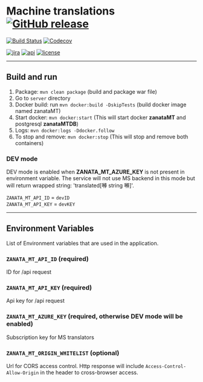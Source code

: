 # Machine translations [![GitHub release](https://img.shields.io/github/release/zanata/zanata-mt.svg?maxAge=3600)](https://github.com/zanata/zanata-mt/releases)

[![Build Status](https://travis-ci.org/zanata/zanata-mt.svg?branch=master)](https://travis-ci.org/zanata/zanata-mt)
[![Codecov](https://img.shields.io/codecov/c/github/zanata/zanata-mt.svg?maxAge=3600)](https://codecov.io/gh/zanata/zanata-mt)

[![jira](https://img.shields.io/badge/issues-Jira-yellow.svg?maxAge=3600)](https://zanata.atlassian.net/projects/ZNTAMT/issues)
[![api](https://img.shields.io/badge/docs-API-brightgreen.svg?maxAge=3600)](http://zanata.org/zanata-mt/apidocs/)
[![license](https://img.shields.io/github/license/zanata/zanata-mt.svg?maxAge=3600)](https://github.com/zanata/zanata-mt/blob/master/LICENSE)

----

## Build and run 

1. Package: `mvn clean package` (build and package war file)
2. Go to `server` directory
3. Docker build: run `mvn docker:build -DskipTests` (build docker image named zanataMT)
4. Start docker: `mvn docker:start` (This will start docker **zanataMT** and postgresql **zanataMTDB**)
5. Logs: `mvn docker:logs -Ddocker.follow`
6. To stop and remove: `mvn docker:stop` (This will stop and remove both containers)

### DEV mode

DEV mode is enabled when **ZANATA_MT_AZURE_KEY** is not present in environment variable. The service will not use MS backend in this mode but will return wrapped string: 'translated[𠾴 string 𠾴]'.

`ZANATA_MT_API_ID` = `devID`<br/>
`ZANATA_MT_API_KEY` = `devKEY`
                  
----

## Environment Variables

List of Environment variables that are used in the application.

### `ZANATA_MT_API_ID` (required)
ID for /api request

### `ZANATA_MT_API_KEY` (required)
Api key for /api request

### `ZANATA_MT_AZURE_KEY` (required, otherwise DEV mode will be enabled)
Subscription key for MS translators

### `ZANATA_MT_ORIGIN_WHITELIST` (optional)
Url for CORS access control. Http response will include `Access-Control-Allow-Origin` in the header to cross-browser access.
